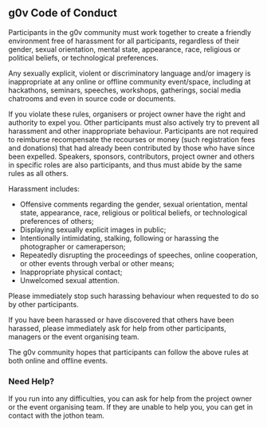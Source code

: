 ## g0v Code of Conduct

Participants in the g0v community must work together to create a friendly environment free of harassment for all participants, regardless of their gender, sexual orientation, mental state, appearance, race, religious or political beliefs, or technological preferences.

Any sexually explicit, violent or discriminatory language and/or imagery is inappropriate at any online or offline community event/space, including at hackathons, seminars, speeches, workshops, gatherings, social media chatrooms and even in source code or documents.

If you violate these rules, organisers or project owner have the right and authority to expel you. Other participants must also actively try to prevent all harassment and other inappropriate behaviour. Participants are not required to reimburse recompensate the recourses or money (such registration fees and donations) that had already been contributed by those who have since been expelled. Speakers, sponsors, contributors, project owner and others in specific roles are also participants, and thus must abide by the same rules as all others.

Harassment includes:

- Offensive comments regarding the gender, sexual orientation, mental state, appearance, race, religious or political beliefs, or technological preferences of others;
- Displaying sexually explicit images in public;
- Intentionally intimidating, stalking, following or harassing the photographer or cameraperson;
- Repeatedly disrupting the proceedings of speeches, online cooperation, or other events through verbal or other means;
- Inappropriate physical contact;
- Unwelcomed sexual attention.

Please immediately stop such harassing behaviour when requested to do so by other participants.

If you have been harassed or have discovered that others have been harassed, please immediately ask for help from other participants, managers or the event organising team.

The g0v community hopes that participants can follow the above rules at both online and offline events.

### Need Help?

If you run into any difficulties, you can ask for help from the project owner or the event organising team. If they are unable to help you, you can get in contact with the jothon team.
